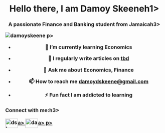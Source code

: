 <h1 align="center">Hello there, I am Damoy Skeeneh1>
<h3 align="center">A passionate Finance and Banking student from Jamaicah3>

<p align="left"> <img src="https://komarev.com/ghpvc/?username=damoyskeene&label=Profile%20views&color=0e75b6&style=flat" alt="damoyskeene" /> p>

- 🌱 I’m currently learning **Economics**

- 📝 I regularly write articles on [tbd](tbd)

- 💬 Ask me about **Economics, Finance**

- 📫 How to reach me **damoydskeene@gmail.com**

- ⚡ Fun fact **I am addicted to learning**

<h3 align="left">Connect with me:h3>
<p align="left">
<a href="https://linkedin.com/in/dskeene" target="blank"><img align="center" src="https://raw.githubusercontent.com/rahuldkjain/github-profile-readme-generator/master/src/images/icons/Social/linked-in-alt.svg" alt="dskeene" height="30" width="40" />a>
<a href="https://instagram.com/damoydskeene" target="blank"><img align="center" src="https://raw.githubusercontent.com/rahuldkjain/github-profile-readme-generator/master/src/images/icons/Social/instagram.svg" alt="damoydskeene" height="30" width="40" />a>
p>
